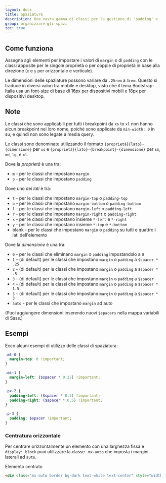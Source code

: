 ```yaml
---
layout: docs
title: Spaziatura
description: Una vasta gamma di classi per la gestione di 'padding' e 'margin' anche in ottica responsive.
group: organizzare-gli-spazi
toc: true
---
```


## Come funziona

Assegna agli elementi per impostare i valori di `margin` o di `padding` con le classi apposite per le singole proprietà o
per coppie di proprietà in base alla direzione (`x` e `y` per orizzontale e verticale).

Le dimensioni delle spaziature possono variare da `.25rem` a `3rem`. Questo si traduce in diversi valori tra mobile e
desktop, visto che il tema Bootstrap-Italia usa un font-size di base di 16px per dispositivi mobili e 18px per dispositivi
desktop.

## Note

Le classi che sono applicabili per tutti i breakpoint da `xs` to `xl` non hanno alcun breakpoint nei loro nome, poiché
sono applicate da `min-width: 0` in su, e quindi non sono legate a media query.

Le classi sono denominate utilizzando il formato `{proprietà}{lato}-{dimensione}` per `xs` e
`{proprietà}{lato}-{breakpoint}-{dimensione}` per `sm`, `md`, `lg`, e `xl`.

Dove la _proprietà_ è una tra:

- `m` - per le classi che impostano `margin`
- `p` - per le classi che impostano `padding`

Dove uno dei _lati_ è tra:

- `t` - per le classi che impostano `margin-top` o `padding-top`
- `b` - per le classi che impostano `margin-bottom` o `padding-bottom`
- `l` - per le classi che impostano `margin-left` o `padding-left`
- `r` - per le classi che impostano `margin-right` o `padding-right`
- `x` - per le classi che impostano insieme `*-left` e `*-right`
- `y` - per le classi che impostano insieme `*-top` e `*-bottom`
- blank - per le classi che impostano `margin` o `padding` su tutti e quattro i lati dell'elemento

Dove la _dimensione_ è una tra:

- `0` - per le classi che eliminano `margin` o `padding` impostandolo a `0`
- `1` - (di default) per le classi che impostano `margin` o `padding` a `$spacer * .25`
- `2` - (di default) per le classi che impostano `margin` o `padding` a `$spacer * .5`
- `3` - (di default) per le classi che impostano `margin` o `padding` a `$spacer`
- `4` - (di default) per le classi che impostano `margin` o `padding` a `$spacer * 1.5`
- `5` - (di default) per le classi che impostano `margin` o `padding` a `$spacer * 3`
- `auto` - per le classi che impostano `margin` ad auto

(Puoi aggiungere dimensioni inserendo nuovi `$spacers` nella mappa variabili di Sass.)

## Esempi

Ecco alcuni esempi di utilizzo delle classi di spaziatura:

```scss
.mt-0 {
  margin-top: 0 !important;
}

.ms-1 {
  margin-left: ($spacer * 0.25) !important;
}

.px-2 {
  padding-left: ($spacer * 0.5) !important;
  padding-right: ($spacer * 0.5) !important;
}

.p-3 {
  padding: $spacer !important;
}
```

### Centratura orizzontale

Per centrare orizzontalmente un elemento con una larghezza fissa e `display: block` puoi utilizzare la classe `.mx-auto` che imposta i margini laterali ad `auto`.

<div class="bd-example">
  <div class="mx-auto border bg-dark text-white text-center" style="width: 200px;">
    Elemento centrato
  </div>
</div>

```html
<div class="mx-auto border bg-dark text-white text-center" style="width: 200px;">Elemento centrato</div>
```
